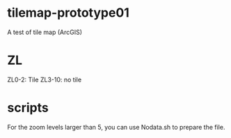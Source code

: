 # tilemap-prototype01
A test of tile map (ArcGIS)


# ZL
ZL0-2: Tile
ZL3-10: no tile

# scripts
For the zoom levels larger than 5, you can use Nodata.sh to prepare the file.